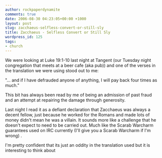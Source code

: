 ```yaml
---
author: rockpaperdynamite
comments: true
date: 2006-08-30 04:23:05+00:00 +1000
layout: post
slug: zacchaeus-selfless-convert-or-still-sly
title: Zacchaeus - Selfless Convert or Still Sly
wordpress_id: 125
tags:
- church
---
```


We were looking at Luke 19:1-10 last night at Tangent (our Tuesday night congregation that meets at a beer cafe (aka pub)) and one of the verses in the translation we were using stood out to me:

"... and if I have defrauded anyone of anything, I will pay back four times as much."

This bit has always been read by me of being an admission of past fraud and an attempt at repairing the damage through generosity.

Last night I read it as a defiant declaration that Zacchaeus was always a decent fellow, just because he worked for the Romans and made lots of money didn't mean he was a villain. It sounds more like a challenge that he doesn't expect to need to be carried out. Much like the Scarab Warcharm guarantees used on IRC currently (I'll give you a Scarab Warcharm if I'm wrong) .

I'm pretty confident that its just an oddity in the translation used but it is interesting to think about
